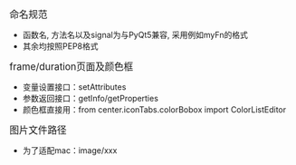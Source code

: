 <p><big>命名规范</big></p>
<ul>
	<li>函数名, 方法名以及signal为与PyQt5兼容, 采用例如myFn的格式</li>
	<li>其余均按照PEP8格式</li>
</ul>

<p><big>frame/duration页面及颜色框</big></p>
<ul>
    <li>变量设置接口：setAttributes</li>
    <li>参数返回接口：getInfo/getProperties</li>
    <li>颜色框直接用：from center.iconTabs.colorBobox import ColorListEditor</li>
</ul>

<p><big>图片文件路径</big></p>
<ul>
    <li>为了适配mac：image/xxx</li>
</ul>